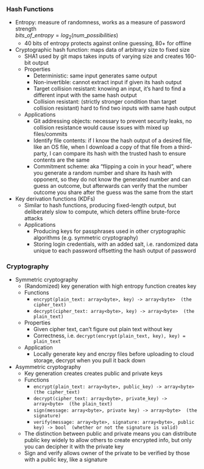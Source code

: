 ### Hash Functions

- Entropy: measure of randomness, works as a measure of password strength  
    $bits\_of\_entropy= log_2(num\_possibilities)$
    - 40 bits of entropy protects against online guessing, 80+ for offline
- Cryptographic hash function: maps data of arbitrary size to fixed size
    - SHA1 used by git maps takes inputs of varying size and creates 160-bit output
    - Properties
        - Deterministic: same input generates same output
        - Non-invertible: cannot extract input if given its hash output
        - Target collision resistant: knowing an input, it’s hard to find a different input with the same hash output
        - Collision resistant: (strictly stronger condition than target collision resistant) hard to find two inputs with same hash output
    - Applications
        - Git addressing objects: necessary to prevent security leaks, no collision resistance would cause issues with mixed up files/commits
        - Identify file contents: if I know the hash output of a desired file, like an OS file, when I download a copy of that file from a third-party, I can compare its hash with the trusted hash to ensure contents are the same
        - Commitment scheme: aka “flipping a coin in your head”, where you generate a random number and share its hash with opponent, so they do not know the generated number and can guess an outcome, but afterwards can verify that the number outcome you share after the guess was the same from the start
- Key derivation functions (KDFs)
    - Similar to hash functions, producing fixed-length output, but deliberately slow to compute, which deters offline brute-force attacks
    - Applications
        - Producing keys for passphrases used in other cryptographic algorithms (e.g. symmetric cryptography)
        - Storing login credentials, with an added salt, i.e. randomized data unique to each password offsetting the hash output of password

### Cryptography

- Symmetric cryptography
    - (Randomized) key generation with high entropy function creates key
    - Functions
        - `encrypt(plain_text: array<byte>, key) -> array<byte>  (the cipher_text)`
        - `decrypt(cipher_text: array<byte>, key) -> array<byte>  (the plain_text)`
    - Properties
        - Given cipher text, can’t figure out plain text without key
        - Correctness, i.e. `decrypt(encrypt(plain_text, key), key) = plain_text`
    - Application
        - Locally generate key and encrpy files before uploading to cloud storage, decrypt when you pull it back down
- Asymmetric cryptography
    - Key generation creates creates public and private keys
    - Functions
        - `encrypt(plain_text: array<byte>, public_key) -> array<byte>  (the cipher_text)`
        - `decrypt(cipher_text: array<byte>, private_key) -> array<byte>  (the plain_text)`
        - `sign(message: array<byte>, private key) -> array<byte>  (the signature)`
        - `verify(message: array<byte>, signature: array<byte>, public key) -> bool  (whether or not the signature is valid)`
    - The distinction between public and private means you can distribute public key widely to allow others to create encrypted info, but only you can decipher it with the private key
    - Sign and verify allows owner of the private to be verified by those with a public key, like a  signature